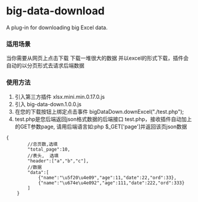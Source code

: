 # big-data-download
A plug-in for downloading big Excel data.

### 适用场景
当你需要从网页上点击下载 下载一堆很大的数据 并以excel的形式下载，插件会自动的以分页形式去请求后端数据

### 使用方法
1. 引入第三方插件 xlsx.mini.min.0.17.0.js
1. 引入 big-data-down.1.0.0.js
1. 在您的下载按钮上绑定点击事件
 bigDataDown.downExcel("./test.php");
1. test.php是您后端返回json格式数据的后端接口
 test.php，接收插件自动加上的GET参数page, 请用后端语言如:php $_GET['page']并返回该页json数据
 	

```
{
 		//总页数,选填
	 	"total_page":10,
	 	//表头,  选填
	 	"header":["a","b","c"],
	 	//数据
	 	"data":[
		 	{"name":"\u5f20\u4e09","age":11,"date":22,"ord":33},
		 	{"name":"\u674e\u4e092","age":111,"date":222,"ord":333}
	 	] 
 	}
```

